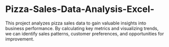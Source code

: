 # Pizza-Sales-Data-Analysis-Excel-
This project analyzes pizza sales data to gain valuable insights into business performance. By calculating key metrics and visualizing trends, we can identify sales patterns, customer preferences, and opportunities for improvement.
